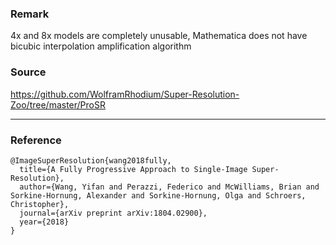 ### Remark

4x and 8x models are completely unusable, Mathematica does not have bicubic interpolation amplification algorithm

### Source

https://github.com/WolframRhodium/Super-Resolution-Zoo/tree/master/ProSR

---

### Reference
```TeX
@ImageSuperResolution{wang2018fully,
  title={A Fully Progressive Approach to Single-Image Super-Resolution},
  author={Wang, Yifan and Perazzi, Federico and McWilliams, Brian and Sorkine-Hornung, Alexander and Sorkine-Hornung, Olga and Schroers, Christopher},
  journal={arXiv preprint arXiv:1804.02900},
  year={2018}
}
```